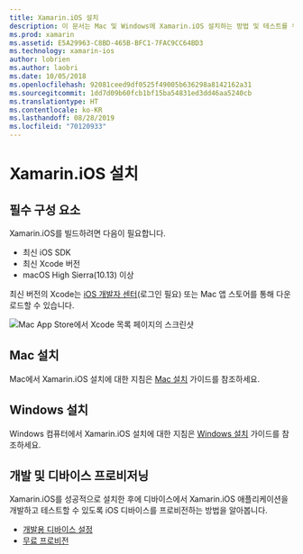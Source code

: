 ```yaml
---
title: Xamarin.iOS 설치
description: 이 문서는 Mac 및 Windows에 Xamarin.iOS 설치하는 방법 및 테스트를 위해 디바이스를 프로비전하는 방법을 설명하는 설명서로 연결합니다.
ms.prod: xamarin
ms.assetid: E5A29963-C8BD-465B-BFC1-7FAC9CC64BD3
ms.technology: xamarin-ios
author: lobrien
ms.author: laobri
ms.date: 10/05/2018
ms.openlocfilehash: 92081ceed9df0525f49005b636298a8142162a31
ms.sourcegitcommit: 1dd7d09b60fcb1bf15ba54831ed3dd46aa5240cb
ms.translationtype: HT
ms.contentlocale: ko-KR
ms.lasthandoff: 08/28/2019
ms.locfileid: "70120933"
---
```

# <a name="xamarinios-installation"></a>Xamarin.iOS 설치

## <a name="required-components"></a>필수 구성 요소

Xamarin.iOS를 빌드하려면 다음이 필요합니다.

- 최신 iOS SDK
- 최신 Xcode 버전
- macOS High Sierra(10.13) 이상

최신 버전의 Xcode는 [iOS 개발자 센터](https://developer.apple.com/devcenter/ios/index.action#downloads)(로그인 필요) 또는 Mac 앱 스토어를 통해 다운로드할 수 있습니다.

![Mac App Store에서 Xcode 목록 페이지의 스크린샷](images/xcode.png "Mac App Store의 Xcode")

## <a name="mac-installation"></a>Mac 설치

Mac에서 Xamarin.iOS 설치에 대한 지침은 [Mac 설치](https://docs.microsoft.com/visualstudio/mac/installation) 가이드를 참조하세요.

## <a name="windows-installation"></a>Windows 설치

Windows 컴퓨터에서 Xamarin.iOS 설치에 대한 지침은 [Windows 설치](~/ios/get-started/installation/windows/index.md) 가이드를 참조하세요.

## <a name="development-and-device-provisioning"></a>개발 및 디바이스 프로비저닝

Xamarin.iOS를 성공적으로 설치한 후에 디바이스에서 Xamarin.iOS 애플리케이션을 개발하고 테스트할 수 있도록 iOS 디바이스를 프로비전하는 방법을 알아봅니다.

- [개발용 디바이스 설정](device-provisioning/index.md)
- [무료 프로비전](~/ios/get-started/installation/device-provisioning/free-provisioning.md)
